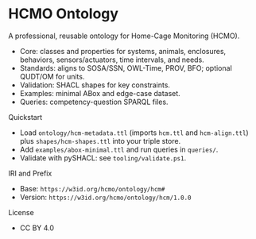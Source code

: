 # HCMO Ontology

A professional, reusable ontology for Home-Cage Monitoring (HCMO).

- Core: classes and properties for systems, animals, enclosures, behaviors, sensors/actuators, time intervals, and needs.
- Standards: aligns to SOSA/SSN, OWL-Time, PROV, BFO; optional QUDT/OM for units.
- Validation: SHACL shapes for key constraints.
- Examples: minimal ABox and edge-case dataset.
- Queries: competency-question SPARQL files.

Quickstart
- Load `ontology/hcm-metadata.ttl` (imports `hcm.ttl` and `hcm-align.ttl`) plus `shapes/hcm-shapes.ttl` into your triple store.
- Add `examples/abox-minimal.ttl` and run queries in `queries/`.
- Validate with pySHACL: see `tooling/validate.ps1`.

IRI and Prefix
- Base: `https://w3id.org/hcmo/ontology/hcm#`
- Version: `https://w3id.org/hcmo/ontology/hcm/1.0.0`

License
- CC BY 4.0

